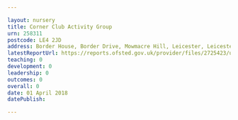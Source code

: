 ```yaml
---

layout: nursery
title: Corner Club Activity Group
urn: 258311
postcode: LE4 2JD
address: Border House, Border Drive, Mowmacre Hill, Leicester, Leicestershire, LE4 2JD
latestReportUrl: https://reports.ofsted.gov.uk/provider/files/2725423/urn/258311.pdf
teaching: 0
development: 0
leadership: 0
outcomes: 0
overall: 0
date: 01 April 2018 
datePublish: 

---
```

